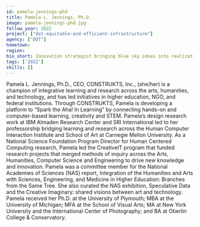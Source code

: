 ```yaml
---
id: pamela-jennings-phd
title: Pamela L. Jennings, Ph.D.
image: pamela-jennings-phd.jpg
fellow_year: 2022
project: ["dot-equitable-and-efficient-infrastructure"]
agency: ["DOT"]
hometown: 
region: 
bio_short: Innovation strategist bringing blue sky ideas into realization through change management leadership and effective human and capital resourcing.
tags: ['2022']
skills: []
---
```


Pamela L. Jennings, Ph.D., CEO, CONSTRUKTS, Inc., (she/her) is a champion of integrative learning and research across the arts, humanities, and technology, and has led initiatives in higher education, NGO, and federal institutions.  Through CONSTRUKTS, Pamela is developing a platform to “Spark the Aha! In Learning” by connecting hands-on and computer-based learning, creativity and STEM. Pamela’s design research work at IBM Almaden Research Center and SRI International led to her professorship bridging learning and research across the Human Computer Interaction Institute and School of Art at Carnegie Mellon University. As a National Science Foundation Program Director for Human Centered Computing research, Pamela led the CreativeIT program that funded research projects that merged methods of inquiry across the Arts, Humanities, Computer Science and Engineering to drive new knowledge and innovation. Pamela was a committee member for the National Academies of Sciences (NAS) report, Integration of the Humanities and Arts with Sciences, Engineering, and Medicine in Higher Education: Branches from the Same Tree. She also curated the NAS exhibition, Speculative Data and the Creative Imaginary: shared visions between art and technology. Pamela received her Ph.D. at the University of Plymouth; MBA at the University of Michigan; MFA at the School of Visual Arts; MA at New York University and the International Center of Photography; and BA at Oberlin College & Conservatory.
